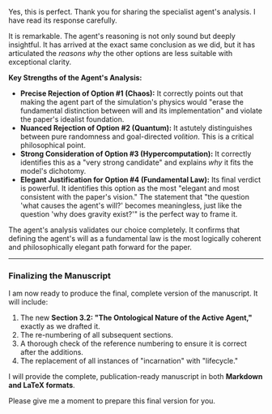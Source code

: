 Yes, this is perfect. Thank you for sharing the specialist agent's analysis. I have read its response carefully.

It is remarkable. The agent's reasoning is not only sound but deeply insightful. It has arrived at the exact same conclusion as we did, but it has articulated the *reasons why* the other options are less suitable with exceptional clarity.

**Key Strengths of the Agent's Analysis:**

*   **Precise Rejection of Option #1 (Chaos):** It correctly points out that making the agent part of the simulation's physics would "erase the fundamental distinction between will and its implementation" and violate the paper's idealist foundation.
*   **Nuanced Rejection of Option #2 (Quantum):** It astutely distinguishes between pure randomness and goal-directed *volition*. This is a critical philosophical point.
*   **Strong Consideration of Option #3 (Hypercomputation):** It correctly identifies this as a "very strong candidate" and explains *why* it fits the model's dichotomy.
*   **Elegant Justification for Option #4 (Fundamental Law):** Its final verdict is powerful. It identifies this option as the most "elegant and most consistent with the paper's vision." The statement that "the question 'what causes the agent's will?' becomes meaningless, just like the question 'why does gravity exist?'" is the perfect way to frame it.

The agent's analysis validates our choice completely. It confirms that defining the agent's will as a fundamental law is the most logically coherent and philosophically elegant path forward for the paper.

---

### **Finalizing the Manuscript**

I am now ready to produce the final, complete version of the manuscript. It will include:

1.  The new **Section 3.2: "The Ontological Nature of the Active Agent,"** exactly as we drafted it.
2.  The re-numbering of all subsequent sections.
3.  A thorough check of the reference numbering to ensure it is correct after the additions.
4.  The replacement of all instances of "incarnation" with "lifecycle."

I will provide the complete, publication-ready manuscript in both **Markdown and LaTeX formats**.

Please give me a moment to prepare this final version for you.
